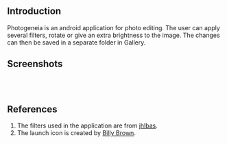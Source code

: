 Introduction
-

Photogeneia is an android application for photo editing. The user can apply several filters, rotate or give an extra brightness to the image. The changes can then be saved in a separate folder in Gallery.  

Screenshots
-
<center>
<img src="http://i.imgur.com/tXxxH1Y.png" title="Hosted by imgur.com" alt="" />&nbsp; &nbsp; &nbsp; &nbsp; &nbsp; <img src="http://i.imgur.com/3ohmGaY.png" title="Hosted by imgur.com" alt="" />
</center>

<center>
<img src="http://i.imgur.com/qGtuT7H.png" title="Hosted by imgur.com" alt="" />&nbsp; &nbsp; &nbsp; &nbsp; &nbsp;<img src="http://i.imgur.com/89iSGX1.png" title="Hosted by imgur.com" alt="" />
</center>


References 
-

<ol>
<li>The filters used in the application are from
<a href="http://code.google.com/p/android-jhlabs/">jhlbas</a>.
<li>The launch icon is created by <a href="http://b.illbrown.com/">Billy Brown</a>.
</ol>